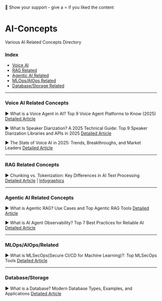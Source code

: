 🤝 Show your support - give a ⭐️ if you liked the content

# AI-Concepts
Various AI Related Concepts Directory


### Index 

* [Voice AI](https://github.com/Marktechpost/AI-Concepts?tab=readme-ov-file#voice-ai-related-concepts)
* [RAG Related](https://github.com/Marktechpost/AI-Concepts/blob/main/README.md#rag-related-concepts)
* [Agentic AI Related](https://github.com/Marktechpost/AI-Concepts?tab=readme-ov-file#agentic-ai-related-concepts)
* [MLOps/AIOps Related](https://github.com/Marktechpost/AI-Concepts/tree/main?tab=readme-ov-file#mlopsaiopsrelaated)
* [Database/Storage Related](https://github.com/Marktechpost/AI-Concepts?tab=readme-ov-file#databasestorage)


---
  

### Voice AI Related Concepts

▶ What is a Voice Agent in AI? Top 9 Voice Agent Platforms to Know (2025) [Detailed Article](https://www.marktechpost.com/2025/08/23/what-is-a-voice-agent-in-ai-top-9-voice-agent-platforms-to-know-2025/) 

▶ What Is Speaker Diarization? A 2025 Technical Guide: Top 9 Speaker Diarization Libraries and APIs in 2025 [Detailed Article](https://www.marktechpost.com/2025/08/21/what-is-speaker-diarization-a-2025-technical-guide-top-9-speaker-diarization-libraries-and-apis-in-2025/) 

▶ The State of Voice AI in 2025: Trends, Breakthroughs, and Market Leaders [Detailed Article](https://www.marktechpost.com/2025/08/29/the-state-of-voice-ai-in-2025-trends-breakthroughs-and-market-leaders/) 

----

### RAG Related Concepts

▶ Chunking vs. Tokenization: Key Differences in AI Text Processing [Detailed Article](https://www.marktechpost.com/2025/08/30/chunking-vs-tokenization-key-differences-in-ai-text-processing/) |   [Infographics](https://www.marktechpost.com/wp-content/uploads/2025/08/500x700-infographics-1.png)

----

### Agentic AI Related Concepts

▶ What is Agentic RAG? Use Cases and Top Agentic RAG Tools [Detailed Article](https://www.marktechpost.com/2025/08/27/what-is-agentic-rag-use-cases-and-top-agentic-rag-tools-2025/) 

▶ What is AI Agent Observability? Top 7 Best Practices for Reliable AI [Detailed Article](https://www.marktechpost.com/2025/08/31/what-is-ai-agent-observability-top-7-best-practices-for-reliable-ai/) 

----

### MLOps/AIOps/Related

▶ What is MLSecOps(Secure CI/CD for Machine Learning)?: Top MLSecOps Tools [Detailed Article](https://www.marktechpost.com/2025/08/26/what-is-mlsecopssecure-ci-cd-for-machine-learning-top-mlsecops-tools-2025/)

----

### Database/Storage

▶ What is a Database? Modern Database Types, Examples, and Applications [Detailed Article](https://www.marktechpost.com/2025/08/24/what-is-a-database-modern-database-types-examples-and-applications-2025/)

